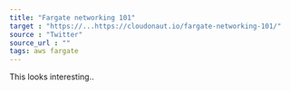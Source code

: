 ```yaml
---
title: "Fargate networking 101"
target : "https://...https://cloudonaut.io/fargate-networking-101/"
source : "Twitter"
source_url : ""
tags: aws fargate 
---
```


This looks interesting..